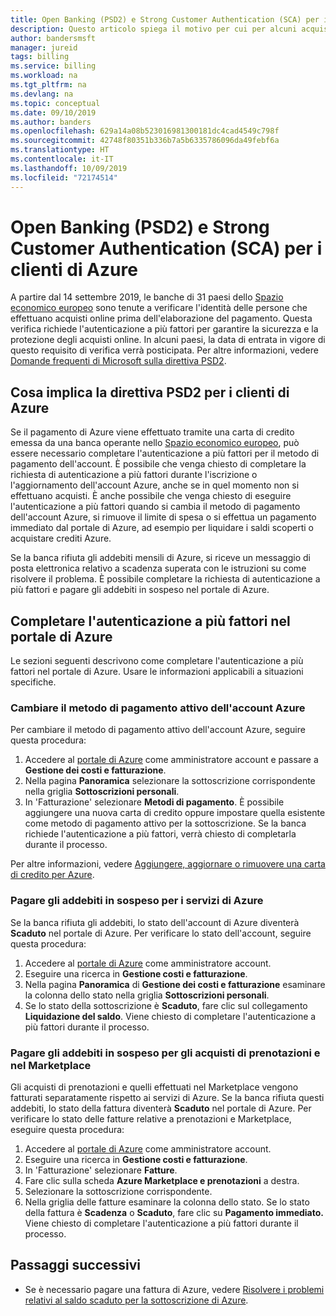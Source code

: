 ```yaml
---
title: Open Banking (PSD2) e Strong Customer Authentication (SCA) per i clienti di Azure
description: Questo articolo spiega il motivo per cui per alcuni acquisti di Azure è necessaria l'autenticazione a più fattori e descrive come completarla.
author: bandersmsft
manager: jureid
tags: billing
ms.service: billing
ms.workload: na
ms.tgt_pltfrm: na
ms.devlang: na
ms.topic: conceptual
ms.date: 09/10/2019
ms.author: banders
ms.openlocfilehash: 629a14a08b523016981300181dc4cad4549c798f
ms.sourcegitcommit: 42748f80351b336b7a5b6335786096da49febf6a
ms.translationtype: HT
ms.contentlocale: it-IT
ms.lasthandoff: 10/09/2019
ms.locfileid: "72174514"
---
```

# <a name="open-banking-psd2-and-strong-customer-authentication-sca-for-azure-customers"></a>Open Banking (PSD2) e Strong Customer Authentication (SCA) per i clienti di Azure

A partire dal 14 settembre 2019, le banche di 31 paesi dello [Spazio economico europeo](https://en.wikipedia.org/wiki/European_Economic_Area) sono tenute a verificare l'identità delle persone che effettuano acquisti online prima dell'elaborazione del pagamento. Questa verifica richiede l'autenticazione a più fattori per garantire la sicurezza e la protezione degli acquisti online. In alcuni paesi, la data di entrata in vigore di questo requisito di verifica verrà posticipata. Per altre informazioni, vedere [Domande frequenti di Microsoft sulla direttiva PSD2](https://support.microsoft.com/en-us/help/4517854?preview).

## <a name="what-psd2-means-for-azure-customers"></a>Cosa implica la direttiva PSD2 per i clienti di Azure

Se il pagamento di Azure viene effettuato tramite una carta di credito emessa da una banca operante nello [Spazio economico europeo](https://en.wikipedia.org/wiki/European_Economic_Area), può essere necessario completare l'autenticazione a più fattori per il metodo di pagamento dell'account. È possibile che venga chiesto di completare la richiesta di autenticazione a più fattori durante l'iscrizione o l'aggiornamento dell'account Azure, anche se in quel momento non si effettuano acquisti. È anche possibile che venga chiesto di eseguire l'autenticazione a più fattori quando si cambia il metodo di pagamento dell'account Azure, si rimuove il limite di spesa o si effettua un pagamento immediato dal portale di Azure, ad esempio per liquidare i saldi scoperti o acquistare crediti Azure.

Se la banca rifiuta gli addebiti mensili di Azure, si riceve un messaggio di posta elettronica relativo a scadenza superata con le istruzioni su come risolvere il problema. È possibile completare la richiesta di autenticazione a più fattori e pagare gli addebiti in sospeso nel portale di Azure.

## <a name="complete-multi-factor-authentication-in-the-azure-portal"></a>Completare l'autenticazione a più fattori nel portale di Azure

Le sezioni seguenti descrivono come completare l'autenticazione a più fattori nel portale di Azure. Usare le informazioni applicabili a situazioni specifiche.

### <a name="change-the-active-payment-method-of-your-azure-account"></a>Cambiare il metodo di pagamento attivo dell'account Azure

Per cambiare il metodo di pagamento attivo dell'account Azure, seguire questa procedura:

1. Accedere al [portale di Azure](https://portal.azure.com) come amministratore account e passare a **Gestione dei costi e fatturazione**.
2. Nella pagina **Panoramica** selezionare la sottoscrizione corrispondente nella griglia **Sottoscrizioni personali**.
3. In 'Fatturazione' selezionare **Metodi di pagamento**. È possibile aggiungere una nuova carta di credito oppure impostare quella esistente come metodo di pagamento attivo per la sottoscrizione. Se la banca richiede l'autenticazione a più fattori, verrà chiesto di completarla durante il processo.

Per altre informazioni, vedere [Aggiungere, aggiornare o rimuovere una carta di credito per Azure](billing-how-to-change-credit-card.md).

### <a name="settle-outstanding-charges-for-azure-services"></a>Pagare gli addebiti in sospeso per i servizi di Azure

Se la banca rifiuta gli addebiti, lo stato dell'account di Azure diventerà **Scaduto** nel portale di Azure. Per verificare lo stato dell'account, seguire questa procedura:

1. Accedere al [portale di Azure](https://portal.azure.com/) come amministratore account.
2. Eseguire una ricerca in **Gestione costi e fatturazione**.
3. Nella pagina **Panoramica** di **Gestione dei costi e fatturazione** esaminare la colonna dello stato nella griglia **Sottoscrizioni personali**.
4. Se lo stato della sottoscrizione è **Scaduto**, fare clic sul collegamento **Liquidazione del saldo**. Viene chiesto di completare l'autenticazione a più fattori durante il processo.

### <a name="settle-outstanding-charges-for-marketplace-and-reservation-purchases"></a>Pagare gli addebiti in sospeso per gli acquisti di prenotazioni e nel Marketplace

Gli acquisti di prenotazioni e quelli effettuati nel Marketplace vengono fatturati separatamente rispetto ai servizi di Azure. Se la banca rifiuta questi addebiti, lo stato della fattura diventerà **Scaduto** nel portale di Azure. Per verificare lo stato delle fatture relative a prenotazioni e Marketplace, eseguire questa procedura:

1. Accedere al [portale di Azure](https://portal.azure.com/) come amministratore account.
2. Eseguire una ricerca in **Gestione costi e fatturazione**.
3. In 'Fatturazione' selezionare **Fatture**.
4. Fare clic sulla scheda **Azure Marketplace e prenotazioni** a destra.
5. Selezionare la sottoscrizione corrispondente.
6. Nella griglia delle fatture esaminare la colonna dello stato. Se lo stato della fattura è **Scadenza** o **Scaduto**, fare clic su **Pagamento immediato.** Viene chiesto di completare l'autenticazione a più fattori durante il processo.

## <a name="next-steps"></a>Passaggi successivi
- Se è necessario pagare una fattura di Azure, vedere [Risolvere i problemi relativi al saldo scaduto per la sottoscrizione di Azure](billing-azure-subscription-past-due-balance.md).
